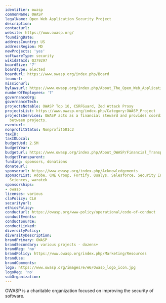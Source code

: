 ```yaml
---
identifier: owasp
commonName: OWASP
legalName: Open Web Application Security Project
description:
contacturl:
website: https://www.owasp.org/
foundingDate:
addressCountry: US
addressRegion: MD
newProjects: 'yes'
softwareType: security
wikidataId: Q379297
boardSize: '7'
boardType: elected
boardurl: https://www.owasp.org/index.php/Board
teamurl:
missionurl:
bylawsurl: https://www.owasp.org/index.php/About_The_Open_Web_Application_Security_Project#OWASP_Foundation_Bylaws
numberOfEmployees: '7'
governanceOrg:
governanceTech:
projectsNotable: OWASP Top 10, CSRFGuard, Zed Attack Proxy
projectsList: https://www.owasp.org/index.php/Category:OWASP_Project
projectsServices: OWASP acts as a financial steward and provides coordination services
  between projects.
eventurl:
nonprofitStatus: Nonprofit501c3
taxID:
taxIDLocal:
budgetUsd: 2.5M
budgetYear:
budgeturl: https://www.owasp.org/index.php/About_OWASP/Financial_Transparency
budgetTransparent:
funding: sponsors, donations
donateurl:
sponsorurl: https://www.owasp.org/index.php/Acknowledgements
sponsorList: Adobe, CME Group, Fortify, Qualys, Salesforce, Security Innovation, Signal
  Sciences, waratek
sponsorships:
- owasp
licenses: various
claPolicy: CLA
securityurl:
ethicsPolicy:
conducturl: https://owasp.org/www-policy/operational/code-of-conduct
conductEvents:
conductSource:
conductLinked:
diversityPolicy:
diversityDescription:
brandPrimary: OWASP
brandSecondary: various projects - dozens+
brandReg: 'no'
brandPolicy: https://www.owasp.org/index.php/Marketing/Resources
brandUse:
brandComments:
logo: https://www.owasp.org/images/e/e6/Owasp_logo_icon.jpg
logoReg: 'no'
subOrganization:
---
```


OWASP is a charitable organization focused on improving the security of software.
